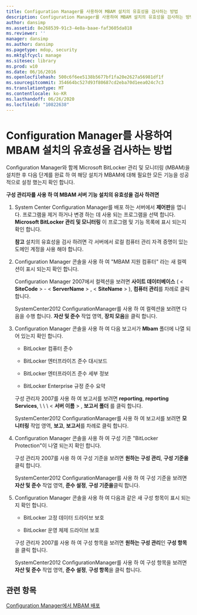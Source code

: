 ```yaml
---
title: Configuration Manager를 사용하여 MBAM 설치의 유효성을 검사하는 방법
description: Configuration Manager를 사용하여 MBAM 설치의 유효성을 검사하는 방법
author: dansimp
ms.assetid: 8e268539-91c3-4e8a-baae-faf3605da818
ms.reviewer: ''
manager: dansimp
ms.author: dansimp
ms.pagetype: mdop, security
ms.mktglfcycl: manage
ms.sitesec: library
ms.prod: w10
ms.date: 06/16/2016
ms.openlocfilehash: 500c6f6ee5138b5677bf1fa20e2627a56981df1f
ms.sourcegitcommit: 354664bc527d93f80687cd2eba70d1eea024c7c3
ms.translationtype: MT
ms.contentlocale: ko-KR
ms.lasthandoff: 06/26/2020
ms.locfileid: "10822638"
---
```

# Configuration Manager를 사용하여 MBAM 설치의 유효성을 검사하는 방법


Configuration Manager와 함께 Microsoft BitLocker 관리 및 모니터링 (MBAM)을 설치한 후 다음 단계를 완료 하 여 해당 설치가 MBAM에 대해 필요한 모든 기능을 성공적으로 설정 했는지 확인 합니다.

**구성 관리자를 사용 하 여 MBAM 서버 기능 설치의 유효성을 검사 하려면**

1.  System Center Configuration Manager를 배포 하는 서버에서 **제어판**을 엽니다. 프로그램을 제거 하거나 변경 하는 데 사용 되는 프로그램을 선택 합니다. **Microsoft BitLocker 관리 및 모니터링** 이 프로그램 및 기능 목록에 표시 되는지 확인 합니다.

    **참고**  설치의 유효성을 검사 하려면 각 서버에서 로컬 컴퓨터 관리 자격 증명이 있는 도메인 계정을 사용 해야 합니다.

     

2.  Configuration Manager 콘솔을 사용 하 여 "MBAM 지원 컴퓨터" 라는 새 컬렉션이 표시 되는지 확인 합니다.

    Configuration Manager 2007에서 컬렉션을 보려면 **사이트 데이터베이스** ( &lt; **SiteCode** &gt;  -  &lt; **ServerName** &gt; , &lt; **SiteName** &gt; ), **컴퓨터 관리**를 차례로 클릭 합니다.

    SystemCenter2012 ConfigurationManager를 사용 하 여 컬렉션을 보려면 다음을 수행 합니다. **자산 및 준수** 작업 영역, **장치 모음**을 클릭 합니다.

3.  Configuration Manager 콘솔을 사용 하 여 다음 보고서가 **Mbam** 폴더에 나열 되어 있는지 확인 합니다.

    -   BitLocker 컴퓨터 준수

    -   BitLocker 엔터프라이즈 준수 대시보드

    -   BitLocker 엔터프라이즈 준수 세부 정보

    -   BitLocker Enterprise 규정 준수 요약

    구성 관리자 2007를 사용 하 여 보고서를 보려면 **reporting**, **reporting Services**, \\ \ \ &lt; **서버 이름** &gt; , **보고서 폴더** 를 클릭 합니다.

    SystemCenter2012 ConfigurationManager를 사용 하 여 보고서를 보려면 **모니터링** 작업 영역, **보고**, **보고서**를 차례로 클릭 합니다.

4.  Configuration Manager 콘솔을 사용 하 여 구성 기준 "BitLocker Protection"이 나열 되는지 확인 합니다.

    구성 관리자 2007를 사용 하 여 구성 기준을 보려면 **원하는 구성 관리**, **구성 기준을**클릭 합니다.

    SystemCenter2012 ConfigurationManager를 사용 하 여 구성 기준을 보려면 **자산 및 준수** 작업 영역, **준수 설정**, **구성 기준을**클릭 합니다.

5.  Configuration Manager 콘솔을 사용 하 여 다음과 같은 새 구성 항목이 표시 되는지 확인 합니다.

    -   BitLocker 고정 데이터 드라이브 보호

    -   BitLocker 운영 체제 드라이브 보호

    구성 관리자 2007를 사용 하 여 구성 항목을 보려면 **원하는 구성 관리**인 **구성 항목**을 클릭 합니다.

    SystemCenter2012 ConfigurationManager를 사용 하 여 구성 항목을 보려면 **자산 및 준수** 작업 영역, **준수 설정**, **구성 항목**을 클릭 합니다.

## 관련 항목


[Configuration Manager에서 MBAM 배포](deploying-mbam-with-configuration-manager-mbam2.md)

 

 





